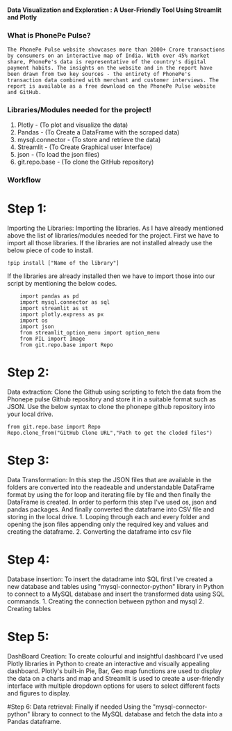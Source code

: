 ####  Data Visualization and Exploration : A User-Friendly Tool Using Streamlit and Plotly
###  What is PhonePe Pulse?
    The PhonePe Pulse website showcases more than 2000+ Crore transactions by consumers on an interactive map of India. With over 45% market share, PhonePe's data is representative of the country's digital payment habits. The insights on the website and in the report have been drawn from two key sources - the entirety of PhonePe's transaction data combined with merchant and customer interviews. The report is available as a free download on the PhonePe Pulse website and GitHub.
    
###  Libraries/Modules needed for the project!
  1.  Plotly - (To plot and visualize the data)
  2.  Pandas - (To Create a DataFrame with the scraped data)
  3.  mysql.connector - (To store and retrieve the data)
  4.  Streamlit - (To Create Graphical user Interface)
  5.  json - (To load the json files)
  6.  git.repo.base - (To clone the GitHub repository)

###  Workflow
#  Step 1:
Importing the Libraries:
    Importing the libraries. As I have already mentioned above the list of libraries/modules needed for the project. First we have to import all those libraries. If the libraries are not installed already use the below piece of code to install.
    
    !pip install ["Name of the library"]
If the libraries are already installed then we have to import those into our script by mentioning the below codes.

        import pandas as pd
        import mysql.connector as sql
        import streamlit as st
        import plotly.express as px
        import os
        import json
        from streamlit_option_menu import option_menu
        from PIL import Image
        from git.repo.base import Repo
        
#  Step 2:
Data extraction:
    Clone the Github using scripting to fetch the data from the Phonepe pulse Github repository and store it in a suitable format such as JSON. Use the below syntax to clone the phonepe github repository into your local drive.

    from git.repo.base import Repo
    Repo.clone_from("GitHub Clone URL","Path to get the cloded files")

#  Step 3:
Data Transformation:
  In this step the JSON files that are available in the folders are converted into the readeable and understandable DataFrame format by using the for loop and iterating file by file and then finally the DataFrame is created. In order to perform this step I've used os, json and pandas packages. And finally converted the dataframe into CSV file and storing in the local drive.
      1.  Looping through each and every folder and opening the json files appending only the required key and values and creating the dataframe.
      2.    Converting the dataframe into csv file

#  Step 4:
Database insertion:
  To insert the datadrame into SQL first I've created a new database and tables using "mysql-connector-python" library in Python to connect to a MySQL database and insert the transformed data using SQL commands.
    1.  Creating the connection between python and mysql
    2.  Creating tables

#  Step 5:
DashBoard Creation:
  To create colourful and insightful dashboard I've used Plotly libraries in Python to create an interactive and visually appealing dashboard. Plotly's built-in Pie, Bar, Geo map functions are used to display the data on a charts and map and Streamlit is used to create a user-friendly interface with multiple dropdown options for users to select different facts and figures to display.

#Step 6:
Data retrieval:
  Finally if needed Using the "mysql-connector-python" library to connect to the MySQL database and fetch the data into a Pandas dataframe.
